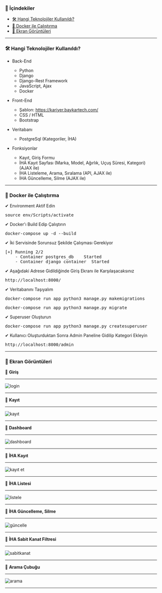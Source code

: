 ### 📖 İçindekiler
- [🛠 Hangi Teknolojiler Kullanıldı?](#-hangi-teknolojiler-kullanıldı)
- [🐳 Docker ile Çalıştırma](#-docker-ile-çalıştırma)
- [📸 Ekran Görüntüleri](#-ekran-görüntüleri)
_____
### 🛠 Hangi Teknolojiler Kullanıldı?
- Back-End
    * Python
    * Django
    * Django-Rest Framework
    * JavaScript, Ajax
    * Docker
- Front-End
    * Şablon: https://kariyer.baykartech.com/
    * CSS / HTML
    * Bootstrap
- Veritabanı 
    * PostgreSql (Kategoriler, İHA)

- Fonksiyonlar
    * Kayıt, Giriş Formu
    * İHA Kayıt Sayfası (Marka, Model, Ağırlık, Uçuş Süresi, Kategori) (AJAX ile)
    * İHA Listeleme, Arama, Sıralama (API, AJAX ile)
    * İHA Güncelleme, Silme (AJAX ile)
_____
### 🐳 Docker ile Çalıştırma

✔ Environment Aktif Edin
<pre>source env/Scripts/activate</pre>

✔ Docker'ı Build Edip Çalıştırın
<pre>docker-compose up -d --build</pre>

✔ İki Servisinde Sorunsuz Şekilde Çalışması Gerekiyor
<pre>
[+] Running 2/2
    - Container postgres_db    Started
    - Container django_container  Started
</pre>

✔ Aşağıdaki Adrese Gidildiğinde Giriş Ekranı ile Karşılaşacaksınız
<pre>http://localhost:8000/</pre>

✔ Veritabanını Taşıyalım
<pre>docker-compose run app python3 manage.py makemigrations</pre>

<pre>docker-compose run app python3 manage.py migrate</pre>

✔ Superuser Oluşturun
<pre>docker-compose run app python3 manage.py createsuperuser</pre>

✔ Kullanıcı Oluşturduktan Sonra Admin Paneline Gidilip Kategori Ekleyin
<pre>http://localhost:8000/admin</pre>
_____
### 📸 Ekran Görüntüleri

📌 <b>Giriş</b>
_____
![login](https://user-images.githubusercontent.com/84662757/220663143-4e80e498-781f-4c55-9220-dd036f9aac0f.png)
_____
📌 <b>Kayıt</b>
_____
![kayıt](https://user-images.githubusercontent.com/84662757/220663228-096c5716-8fe3-4dfb-aa49-9940cd5852b4.png)
_____
📌 <b>Dashboard</b>
_____
![dashboard](https://user-images.githubusercontent.com/84662757/220707214-185cc271-f186-4359-a97f-73daa8e5325f.png)
_____
📌 <b>İHA Kayıt</b>
_____
![kayıt et](https://user-images.githubusercontent.com/84662757/220707695-2f9a9a7f-89da-4056-b49e-5b8402607958.png)
_____
📌 <b>İHA Listesi</b>
_____
![listele](https://user-images.githubusercontent.com/84662757/220706692-1b5d8607-b0cd-4678-95e4-b705ce6b123b.png)
_____
📌 <b>İHA Güncelleme, Silme</b>
_____
![güncelle](https://user-images.githubusercontent.com/84662757/220707393-993519f2-db25-4125-9cc6-638256ec6cc5.png)
_____
📌 <b>İHA Sabit Kanat Filtresi</b>
_____
![sabitkanat](https://user-images.githubusercontent.com/84662757/220706621-e6ec93a5-a2ac-403d-b94e-5f37685c15b0.png)
_____
📌 <b>Arama Çubuğu</b>
_____
![arama](https://user-images.githubusercontent.com/84662757/220706646-87739a7d-f269-41c8-a178-d910d24d8f2f.png)
_____
